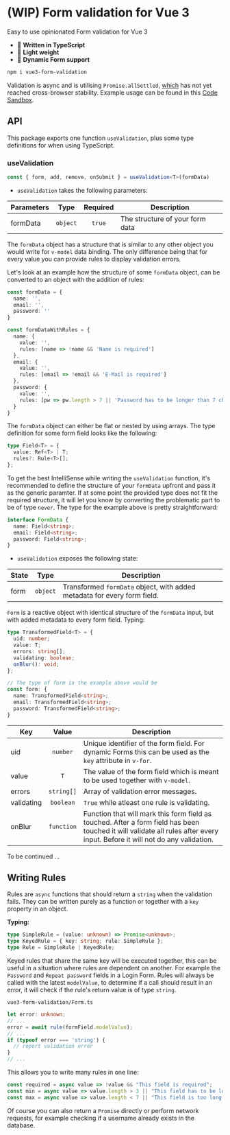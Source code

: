 # (WIP) Form validation for Vue 3
Easy to use opinionated Form validation for Vue 3

* :milky_way: **Written in TypeScript**
* :fallen_leaf: **Light weight**
* :ocean: **Dynamic Form support**

```bash
npm i vue3-form-validation
```

Validation is async and is utilising `Promise.allSettled`, [which](https://developer.mozilla.org/de/docs/Web/JavaScript/Reference/Global_Objects/Promise/allSettled) has not yet reached cross-browser stability.
Example usage can be found in this [Code Sandbox](https://codesandbox.io/s/vue-3-form-validation-demo-busd9).

## API
This package exports one function `useValidation`, plus some type definitions for when using TypeScript.

### useValidation
```ts
const { form, add, remove, onSubmit } = useValidation<T>(formData)
```

* `useValidation` takes the following parameters:

Parameters | Type | Required | Description
---|:-:|:-:|---
formData | `object` | `true` | The structure of your form data

The `formData` object has a structure that is similar to any other object you would write for `v-model` data binding. The only difference being that for every value you can provide rules to display validation errors.

Let's look at an example how the structure of some `formData` object, can be converted to an object with the addition of rules:
```ts
const formData = {
  name: '',
  email: '',
  password: ''
}

const formDataWithRules = {
  name: {
    value: '',
    rules: [name => !name && 'Name is required']
  },
  email: {
    value: '',
    rules: [email => !email && 'E-Mail is required']
  },
  password: {
    value: '',
    rules: [pw => pw.length > 7 || 'Password has to be longer than 7 characters']
  }
}
```

The `formData` object can either be flat or nested by using arrays. The type definition for some form field looks like the following:

```ts
type Field<T> = {
  value: Ref<T> | T;
  rules?: Rule<T>[];
};
```

To get the best IntelliSense while writing the `useValidation` function, it's recommended to define the structure of your `formData` upfront and pass it as the generic paramter. If at some point the provided type does not fit the required structure, it will let you know by converting the problematic part to be of type `never`. The type for the example above is pretty straightforward:

```ts
interface FormData {
  name: Field<string>;
  email: Field<string>;
  password: Field<string>;
}
```

* `useValidation` exposes the following state:

State | Type | Description
---|:-:|---
form | `object` | Transformed `formData` object, with added metadata for every form field.

`Form` is a reactive object with identical structure of the `formData` input, but with added metadata to every form field. Typing:

```ts
type TransformedField<T> = {
  uid: number;
  value: T;
  errors: string[];
  validating: boolean;
  onBlur(): void;
};

// The type of form in the example above would be
const form: {
  name: TransformedField<string>;
  email: TransformedField<string>;
  password: TransformedField<string>;
}
```
Key | Value | Description
---|:-:|---
uid | `number` | Unique identifier of the form field. For dynamic Forms this can be used as the `key` attribute in `v-for`.
value | `T` | The value of the form field which is meant to be used together with `v-model`.
errors | `string[]` | Array of validation error messages.
validating | `boolean` | `True` while atleast one rule is validating.
onBlur | `function` | Function that will mark this form field as touched. After a form field has been touched it will validate all rules after every input. Before it will not do any validation.

To be continued ...

## Writing Rules
Rules are `async` functions that should return a `string` when the validation fails. They can be written purely as a function or together with a `key` property in an object.

**Typing:**
```ts
type SimpleRule = (value: unknown) => Promise<unknown>;
type KeyedRule = { key: string; rule: SimpleRule };
type Rule = SimpleRule | KeyedRule;
```

Keyed rules that share the same key will be executed together, this can be useful in a situation where rules are dependent on another. For example the `Password` and `Repeat password` fields in a Login Form.
Rules will always be called with the latest `modelValue`, to determine if a call should result in an error, it will check if the rule's return value is of type `string`.

`vue3-form-validation/Form.ts`
```ts
let error: unknown;
// ...
error = await rule(formField.modelValue);
// ...
if (typeof error === 'string') {
  // report validation error
}
// ...
```

This allows you to write many rules in one line:
```ts
const required = async value => !value && "This field is required";
const min = async value => value.length > 3 || "This field has to be longer than 3 characters";
const max = async value => value.length < 7 || "This field is too long (maximum is 6 characters)";
```
Of course you can also return a `Promise` directly or perform network requests, for example checking if a username already exists in the database.
